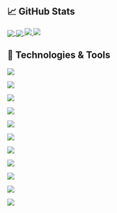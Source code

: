 
## &#x1f4c8; GitHub Stats

<a href="https://github.com/Gon-Zo/gon-zo">

<img align="center" src="https://github-readme-stats.vercel.app/api/top-langs/?username=Gon-Zo&layout=compact&theme=shades-of-purple"/>

</a>

 

<a href="https://github.com/Gon-Zo/gon-zo">

<img align="center" src="https://github-readme-stats.vercel.app/api?username=Gon-Zo&show_icons=true&theme=shades-of-purple"/>

</a>

 

<a href="https://github.com/Gon-Zo/CMS_Project.git">

<img src="https://github-readme-stats.vercel.app/api/pin/?username=Gon-Zo&repo=CMS_Project&theme=shades-of-purple"/>

</a>

 

<a href="https://github.com/Gon-Zo/py-application">

<img src="https://github-readme-stats.vercel.app/api/pin/?username=Gon-Zo&repo=py-application&theme=shades-of-purple"/>

</a>

## 🔧 Technologies & Tools

![](https://img.shields.io/badge/OS-Linux-informational?style=flat&logo=linux&logoColor=white&color=6a5acd)

![](https://img.shields.io/badge/Os-Android-informational?style=flat&logo=android&logoColor=white&color=6a5acd)

![](https://img.shields.io/badge/Editor-IntelliJ_IDEA-informational?style=flat&logo=intellij-idea&logoColor=white&color=6a5acd)

![](https://img.shields.io/badge/Code-Java-informational?style=flat&logo=java&logoColor=white&color=6a5acd)

![](https://img.shields.io/badge/Code-Kotlin-informational?style=flat&logo=kotlin&logoColor=white&color=6a5acd)

![](https://img.shields.io/badge/Code-Python-informational?style=flat&logo=python&logoColor=white&color=6a5acd)

![](https://img.shields.io/badge/Code-JavaScript-informational?style=flat&logo=javascript&logoColor=white&color=6a5acd)

![](https://img.shields.io/badge/Code-Vue-informational?style=flat&logo=vue.js&logoColor=white&color=6a5acd)

![](https://img.shields.io/badge/Code-React-informational?style=flat&logo=react&logoColor=white&color=6a5acd)

![](https://img.shields.io/badge/Tools-PostgreSQL-informational?style=flat&logo=postgresql&logoColor=white&color=6a5acd)

![](https://img.shields.io/badge/Tools-Docker-informational?style=flat&logo=docker&logoColor=white&color=6a5acd)

<!-- links to social media icons -->

 

<!-- icons with padding -->

 

[1.1]: http://i.imgur.com/tXSoThF.png (twitter icon with padding)

[2.1]: http://i.imgur.com/0o48UoR.png (github icon with padding)

 

<!-- icons without padding -->

 

[1.2]: http://i.imgur.com/wWzX9uB.png (twitter icon without padding)

[2.2]: http://i.imgur.com/9I6NRUm.png (github icon without padding)

[3.2]: https://raw.githubusercontent.com/MartinHeinz/MartinHeinz/master/linkedin-3-16.png (LinkedIn icon without padding)

 

 

<!-- links to your social media accounts -->

 

[1]: https://twitter.com/Martin_Heinz_

[2]: https://github.com/MartinHeinz

[3]: https://www.linkedin.com/in/heinz-martin/

 

 

<!-- Resources -->

<!-- Icons: https://simpleicons.org/ -->

<!-- GitHub Stats: https://github.com/anuraghazra/github-readme-stats -->

<!-- Emojis: https://emojipedia.org/emoji/ -->

<!-- HTML Emojis: https://www.fileformat.info/index.htm -->

<!-- Shields: https://shields.io/ -->

<!-- Awesome GitHub Profile README: https://github.com/abhisheknaiidu/awesome-github-profile-readme -->
